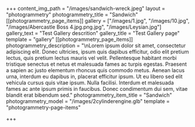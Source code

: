 +++
content_img_path = "/images/sandwich-wreck.jpeg"
layout = "photogrammetry"
photogrammetry_title = "Sandwich"
[[photogrammetry_page_items]]
gallery = ["/images/1.jpg", "/images/10.jpg", "/images/Abercastle Boss 4.jpg.png.jpg", "/images/Leysian.jpg"]
gallery_text = "Test Gallery descrition"
gallery_title = "Test Gallery page"
template = "gallery"
[[photogrammetry_page_items]]
photogrammetry_description = "\nLorem ipsum dolor sit amet, consectetur adipiscing elit. Donec ultricies, ipsum quis dapibus efficitur, odio elit pretium lectus, quis pretium lectus mauris vel velit. Pellentesque habitant morbi tristique senectus et netus et malesuada fames ac turpis egestas. Praesent a sapien ac justo elementum rhoncus quis commodo metus. Aenean lacus urna, interdum eu dapibus in, placerat efficitur ipsum. Ut eu libero sed elit vehicula cursus quis vitae ipsum. Nulla facilisi. Interdum et malesuada fames ac ante ipsum primis in faucibus. Donec condimentum dui sem, vitae blandit erat bibendum sed."
photogrammetry_item_title = "Sandwich"
photogrammetry_model = "/images/2cylinderengine.glb"
template = "photogrammetry-page-items"

+++

